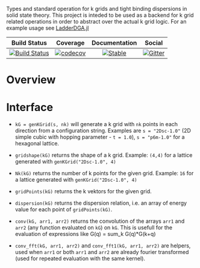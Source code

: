 Types and standard operation for k grids and tight binding dispersions in solid state theory.
This project is inteded to be used as a backend for k grid related operations in order to abstract over the actual k grid logic.
For an example usage see [LadderDGA.jl](https://github.com/Atomtomate/LadderDGA.jl)

|     Build Status    |      Coverage      |  Documentation |      Social    |
| ------------------- |:------------------:| :-------------:| :-------------:|
| [![Build Status](https://github.com/Atomtomate/Dispersions.jl/workflows/CI/badge.svg)](https://github.com/Atomtomate/Dispersions.jl/actions) | [![codecov](https://codecov.io/gh/Atomtomate/Dispersions.jl/branch/master/graph/badge.svg?token=FbJKjHb7DW)](https://codecov.io/gh/Atomtomate/Dispersions.jl) | [![Stable](https://img.shields.io/badge/docs-stable-blue.svg)](https://Atomtomate.github.io/Dispersions.jl/stable) |[![Gitter](https://badges.gitter.im/JuliansBastelecke/EquivalenceClasses.svg)](https://gitter.im/JuliansBastelecke/EquivalenceClasses?utm_source=badge&utm_medium=badge&utm_campaign=pr-badge) |

# Overview


# Interface

- `kG = genKGrid(s, nk)` will generate a k grid with `nk` points in each direction from a configuration string. Examples are `s = "2Dsc-1.0"` (2D simple cubic with hopping parameter - `t = 1.0`), `s = "p6m-1.0"` for a hexagonal lattice.
- `gridshape(kG)` returns the shape of a k grid. Example: `(4,4)` for a lattice generated with `genKGrid("2Dsc-1.0", 4)`
- `Nk(kG)` returns the number of k points for the given grid. Example: `16` for a lattice generated with `genKGrid("2Dsc-1.0", 4)`
- `gridPoints(kG)` returns the k vektors for the given grid.
- `dispersion(kG)` returns the dispersion relation, i.e. an array of energy value for each point of `gridPoints(kG)`.

- `conv(kG, arr1, arr2)` returns the convolution of the arrays `arr1` and `arr2` (any function evaluated on `kG`) on `kG`. This is usefull for the evaluation of expressions like G(q) = sum_k G(q)*G(k+q)
- `conv_fft(kG, arr1, arr2)` and `conv_fft1(kG, arr1, arr2)` are helpers, used when `arr1` or both `arr1` and `arr2` are already fourier transformed (used for repeated evaluation with the same kernel).

